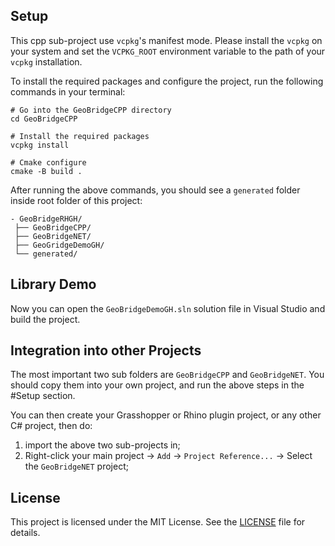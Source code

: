 ﻿
## Setup

This cpp sub-project use `vcpkg`'s manifest mode.
Please install the `vcpkg` on your system and set the `VCPKG_ROOT` environment variable to the path of your `vcpkg` installation.

To install the required packages and configure the project, run the following commands in your terminal:
```pwsh
# Go into the GeoBridgeCPP directory
cd GeoBridgeCPP

# Install the required packages	
vcpkg install

# Cmake configure
cmake -B build .
```

After running the above commands, you should see a `generated` folder inside root folder of this project:
```
- GeoBridgeRHGH/  
 ├── GeoBridgeCPP/  
 ├── GeoBridgeNET/  
 ├── GeoGridgeDemoGH/  
 └── generated/
```

## Library Demo
Now you can open the `GeoBridgeDemoGH.sln` solution file in Visual Studio and build the project.

## Integration into other Projects
The most important two sub folders are `GeoBridgeCPP` and `GeoBridgeNET`.
You should copy them into your own project, and run the above steps in the #Setup section.

You can then create your Grasshopper or Rhino plugin project, or any other C# project, then do:

1. import the above two sub-projects in;
1. Right-click your main project -> `Add` -> `Project Reference...` -> Select the `GeoBridgeNET` project;


## License
This project is licensed under the MIT License. See the [LICENSE](LICENSE) file for details.